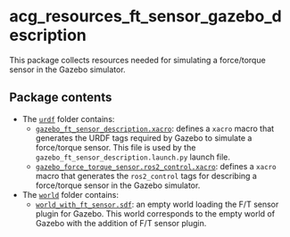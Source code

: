 # acg_resources_ft_sensor_gazebo_description

This package collects resources needed for simulating a force/torque sensor in the Gazebo simulator.

## Package contents

* The [`urdf`](urdf/) folder contains:
    * [`gazebo_ft_sensor_description.xacro`](urdf/gazebo_ft_sensor_description.xacro): defines a `xacro` macro that generates the URDF tags required by Gazebo to simulate a force/torque sensor.
    This file is used by the `gazebo_ft_sensor_description.launch.py` launch file.
    * [`gazebo_force_torque_sensor.ros2_control.xacro`](urdf/gazebo_force_torque_sensor.ros2_control.xacro): defines a `xacro` macro that generates the `ros2_control` tags for describing a force/torque sensor in the Gazebo simulator.
* The [`world`](world/) folder contains:
    * [`world_with_ft_sensor.sdf`](world/world_with_ft_sensor.sdf): an empty world loading the F/T sensor plugin for Gazebo. This world corresponds to the empty world of Gazebo with the addition of F/T sensor plugin.
